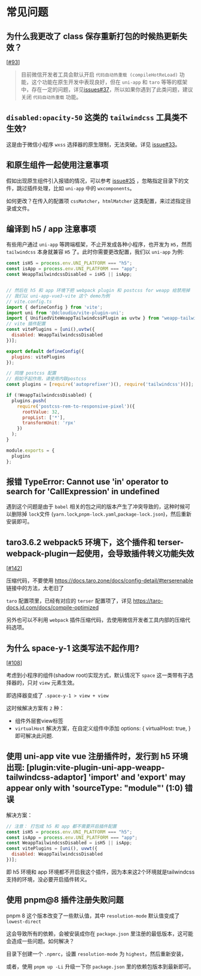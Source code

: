 # 常见问题

## 为什么我更改了 class 保存重新打包的时候热更新失效？

[[#93](https://github.com/sonofmagic/weapp-tailwindcss-webpack-plugin/issues/93)]

> 目前微信开发者工具会默认开启 `代码自动热重载 (compileHotReLoad)` 功能，这个功能在原生开发中表现良好，但在 `uni-app` 和 `taro` 等等的框架中，存在一定的问题，详见[issues#37](https://github.com/sonofmagic/weapp-tailwindcss-webpack-plugin/issues/37)，所以如果你遇到了此类问题，建议关闭 `代码自动热重载` 功能。

## `disabled:opacity-50` 这类的 `tailwindcss` 工具类不生效?

这是由于微信小程序 `wxss` 选择器的原生限制，无法突破。详见 [issue#33](https://github.com/sonofmagic/weapp-tailwindcss-webpack-plugin/issues/33)。

## 和原生组件一起使用注意事项

假如出现原生组件引入报错的情况，可以参考 [issue#35](https://github.com/sonofmagic/weapp-tailwindcss-webpack-plugin/issues/35) ，忽略指定目录下的文件，跳过插件处理，比如 `uni-app` 中的 `wxcomponents`。

如何更改？在传入的配置项 `cssMatcher`，`htmlMatcher` 这类配置，来过滤指定目录或文件。

## 编译到 h5 / app 注意事项

有些用户通过 `uni-app` 等跨端框架，不止开发成各种小程序，也开发为 `H5`，然而 `tailwindcss` 本身就兼容 `H5` 了。此时你需要更改配置，我们以 `uni-app` 为例:

```js
const isH5 = process.env.UNI_PLATFORM === "h5";
const isApp = process.env.UNI_PLATFORM === "app";
const WeappTailwindcssDisabled = isH5 || isApp;


// 然后在 h5 和 app 环境下把 webpack plugin 和 postcss for weapp 给禁用掉
// 我们以 uni-app-vue3-vite 这个 demo为例
// vite.config.ts
import { defineConfig } from 'vite';
import uni from '@dcloudio/vite-plugin-uni';
import { UnifiedViteWeappTailwindcssPlugin as uvtw } from "weapp-tailwindcss-webpack-plugin/vite";
// vite 插件配置
const vitePlugins = [uni(),uvtw({
  disabled: WeappTailwindcssDisabled
})];

export default defineConfig({
  plugins: vitePlugins
});

// 同理 postcss 配置
// 假如不起作用，请使用内联postcss
const plugins = [require('autoprefixer')(), require('tailwindcss')()];

if (!WeappTailwindcssDisabled) {
  plugins.push(
    require('postcss-rem-to-responsive-pixel')({
      rootValue: 32,
      propList: ['*'],
      transformUnit: 'rpx'
    })
  );
}

module.exports = {
  plugins
};
```

## 报错 TypeError: Cannot use 'in' operator to search for 'CallExpression' in undefined

遇到这个问题是由于 `babel` 相关的包之间的版本产生了冲突导致的，这种时候可以删除掉 `lock`文件 (`yarn.lock`,`pnpm-lock.yaml`,`package-lock.json`)，然后重新安装即可。

## taro3.6.2 webpack5 环境下，这个插件和 terser-webpack-plugin一起使用，会导致插件转义功能失效

[[#142](https://github.com/sonofmagic/weapp-tailwindcss-webpack-plugin/issues/142)]

压缩代码，不要使用 <https://docs.taro.zone/docs/config-detail/#terserenable> 链接中的方法，太老旧了

`taro` 配置项里，已经有对应的 `terser` 配置项了，详见 <https://taro-docs.jd.com/docs/compile-optimized>

另外也可以不利用 `webpack` 插件压缩代码，去使用微信开发者工具内部的压缩代码选项。

## 为什么 space-y-1 这类写法不起作用?

[[#108](https://github.com/sonofmagic/weapp-tailwindcss-webpack-plugin/issues/108)]

考虑到小程序的组件(shadow root)实现方式，默认情况下 `space` 这一类带有子选择器的，只对 `view` 元素生效。

即选择器变成了 `.space-y-1 > view + view`

这时候解决方案有 `2` 种：

- 组件外层套view标签
- `virtualHost` 解决方案，在自定义组件中添加
 options: { virtualHost: true, } 即可解决此问题.

## 使用 uni-app vite vue 注册插件时，发行到 h5 环境出现: [plugin:vite-plugin-uni-app-weapp-tailwindcss-adaptor] 'import' and 'export' may appear only with 'sourceType: "module"' (1:0) 错误

解决方案：

```js
// 注意： 打包成 h5 和 app 都不需要开启插件配置
const isH5 = process.env.UNI_PLATFORM === "h5";
const isApp = process.env.UNI_PLATFORM === "app";
const WeappTailwindcssDisabled = isH5 || isApp;
const vitePlugins = [uni(), uvwt({
  disabled: WeappTailwindcssDisabled
})];
```

即 h5 环境和 app 环境都不开启我这个插件，因为本来这2个环境就是tailwindcss支持的环境，没必要开启插件转义。

## 使用 pnpm@8 插件注册失败问题

pnpm 8 这个版本改变了一些默认值，其中 `resolution-mode` 默认值变成了 `lowest-direct`

这会导致所有的依赖，会被安装成你在 `package.json` 里注册的最低版本，这可能会造成一些问题。如何解决？

目录下创建一个 `.npmrc`，设置 `resolution-mode` 为 `highest`，然后重新安装，

或者，使用 `pnpm up -Li` 升级一下你 `package.json` 里的依赖包版本到最新即可。
